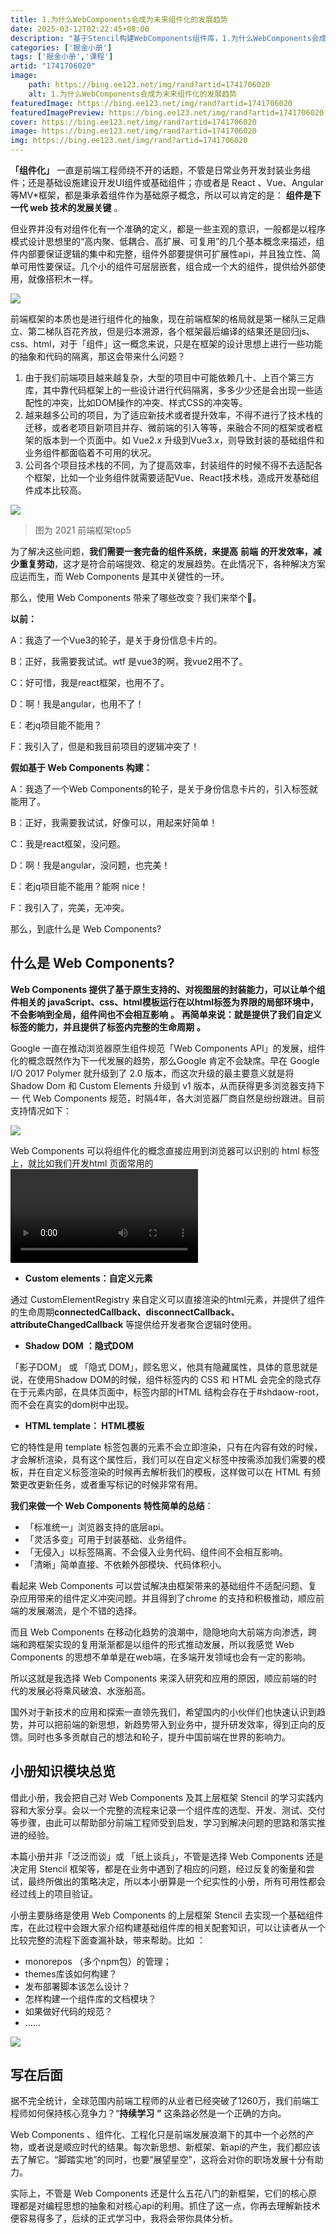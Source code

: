 ```yaml
---
title: 1.为什么WebComponents会成为未来组件化的发展趋势
date: 2025-03-12T02:22:45+08:00
description: "基于Stencil构建WebComponents组件库，1.为什么WebComponents会成为未来组件化的发展趋势"
categories: ['掘金小册']
tags: ['掘金小册','课程']
artid: "1741706020"
image:
    path: https://bing.ee123.net/img/rand?artid=1741706020
    alt: 1.为什么WebComponents会成为未来组件化的发展趋势
featuredImage: https://bing.ee123.net/img/rand?artid=1741706020
featuredImagePreview: https://bing.ee123.net/img/rand?artid=1741706020
cover: https://bing.ee123.net/img/rand?artid=1741706020
image: https://bing.ee123.net/img/rand?artid=1741706020
img: https://bing.ee123.net/img/rand?artid=1741706020
---
```


**「组件化」** 一直是前端工程师绕不开的话题，不管是日常业务开发封装业务组件；还是基础设施建设开发UI组件或基础组件；亦或者是 React 、Vue、Angular 等MV*框架，都是秉承着组件作为基础原子概念，所以可以肯定的是： **组件是下一代 web 技术的发展关键** 。

但业界并没有对组件化有一个准确的定义，都是一些主观的意识，一般都是以程序模式设计思想里的“高内聚、低耦合、高扩展、可复用”的几个基本概念来描述，组件内部要保证逻辑的集中和完整，组件外部要提供可扩展性api，并且独立性、简单可用性要保证。几个小的组件可层层嵌套，组合成一个大的组件，提供给外部使用，就像搭积木一样。

![](https://p3-juejin.byteimg.com/tos-cn-i-k3u1fbpfcp/45c18cbbd622494b8a7dc4303cb11caa~tplv-k3u1fbpfcp-zoom-1.image)

前端框架的本质也是进行组件化的抽象，现在前端框架的格局就是第一梯队三足鼎立、第二梯队百花齐放，但是归本溯源，各个框架最后编译的结果还是回归js、css、html，对于「组件」这一概念来说，只是在框架的设计思想上进行一些功能的抽象和代码的隔离，那这会带来什么问题？

1.  由于我们前端项目越来越复杂，大型的项目中可能依赖几十、上百个第三方库，其中靠代码框架上的一些设计进行代码隔离，多多少少还是会出现一些适配性的冲突，比如DOM操作的冲突、样式CSS的冲突等。
1.  越来越多公司的项目，为了适应新技术或者提升效率，不得不进行了技术栈的迁移，或者老项目新项目并存、微前端的引入等等，来融合不同的框架或者框架的版本到一个页面中。如 Vue2.x 升级到Vue3.x，则导致封装的基础组件和业务组件都面临着不可用的状况。
1.  公司各个项目技术栈的不同，为了提高效率，封装组件的时候不得不去适配各个框架，比如一个业务组件就需要适配Vue、React技术栈，造成开发基础组件成本比较高。

![](https://p3-juejin.byteimg.com/tos-cn-i-k3u1fbpfcp/0c95191238704ed59f6c12db6d2ce9e8~tplv-k3u1fbpfcp-zoom-1.image)

> 图为 2021 前端框架top5

为了解决这些问题，**我们需要一套完备的组件系统，来提高** **前端** **的开发效率，减少重复劳动**，这才是符合前端提效、稳定的发展趋势。在此情况下，各种解决方案应运而生，而 Web Components 是其中关键性的一环。

那么，使用 Web Components 带来了哪些改变？我们来举个🌰。

**以前：**

A：我造了一个Vue3的轮子，是关于身份信息卡片的。

B：正好，我需要我试试。wtf 是vue3的啊，我vue2用不了。

C：好可惜，我是react框架，也用不了。

D：啊！我是angular，也用不了！

E：老jq项目能不能用？

F：我引入了，但是和我目前项目的逻辑冲突了！

**假如基于 Web Components 构建：**

A：我造了一个Web Components的轮子，是关于身份信息卡片的，引入标签就能用了。

B：正好，我需要我试试，好像可以，用起来好简单！

C：我是react框架，没问题。

D：啊！我是angular，没问题，也完美！

E：老jq项目能不能用？能啊 nice！

F：我引入了，完美，无冲突。

那么，到底什么是 Web Components?

## 什么是 Web Components?

**Web Components 提供了基于原生支持的、对视图层的封装能力，可以让单个组件相关的 javaScript、css、html模板运行在以html标签为界限的局部环境中，不会影响到全局，组件间也不会相互影响** **。** **再简单来说：就是提供了我们自定义标签的能力，并且提供了标签内完整的生命周期** **。**

Google 一直在推动浏览器原生组件规范「Web Components API」的发展，组件化的概念既然作为下一代发展的趋势，那么Google 肯定不会缺席。早在 Google I/O 2017 Polymer 就升级到了 2.0 版本，而这次升级的最主要意义就是将 Shadow Dom 和 Custom Elements 升级到 v1 版本，从而获得更多浏览器支持下一 代 Web Components 规范，时隔4年，各大浏览器厂商自然是纷纷跟进。目前支持情况如下：

![](https://p3-juejin.byteimg.com/tos-cn-i-k3u1fbpfcp/8d8a0130595d40f68877fc5064473642~tplv-k3u1fbpfcp-zoom-1.image)

Web Components 可以将组件化的概念直接应用到浏览器可以识别的 html 标签上，就比如我们开发html 页面常用的 <video /> <aduio/> 标签；它可以将一个单一模块所内聚的逻辑、UI层聚合到一个标签，并且相互进行天然的隔离，而且它提供一些生命周期的钩子给开发者调用。Web Components实现以上的种种特性，是因为三个核心的技术，它们分别是：

-   **Custom elements：自定义元素**

通过 CustomElementRegistry 来自定义可以直接渲染的html元素，并提供了组件的生命周期**connectedCallback、disconnectCallback、attributeChangedCallback** 等提供给开发者聚合逻辑时使用。

-   **Shadow** **DOM** **：隐式DOM**

「影子DOM」 或 「隐式 DOM」，顾名思义，他具有隐藏属性，具体的意思就是说，在使用Shadow DOM的时候，组件标签内的 CSS 和 HTML 会完全的隐式存在于元素内部，在具体页面中，标签内部的HTML 结构会存在于#shdaow-root，而不会在真实的dom树中出现。

-   **HTML template： HTML模板**

它的特性是用 template 标签包裹的元素不会立即渲染，只有在内容有效的时候，才会解析渲染，具有这个属性后，我们可以在自定义标签中按需添加我们需要的模板，并在自定义标签渲染的时候再去解析我们的模板，这样做可以在 HTML 有频繁更改更新任务，或者重写标记的时候非常有用。

**我们来做一个 Web Components 特性简单的总结**：

-   「标准统一」浏览器支持的底层api。
-   「灵活多变」可用于封装基础、业务组件。
-   「无侵入」以标签隔离、不会侵入业务代码、组件间不会相互影响。
-   「清晰」简单直接、不依赖外部模块、代码体积小。

看起来 Web Components 可以尝试解决由框架带来的基础组件不适配问题、复杂应用带来的组件定义冲突问题。并且得到了chrome 的支持和积极推动，顺应前端的发展潮流，是个不错的选择。

而且 Web Components 在移动化趋势的浪潮中，隐隐地向大前端方向渗透，跨端和跨框架实现的复用渐渐都是以组件的形式推动发展，所以我感觉 Web Components 的思想不单单是在web端，在多端开发领域也会有一定的影响。

所以这就是我选择 Web Components 来深入研究和应用的原因，顺应前端的时代的发展必将乘风破浪、水涨船高。

国外对于新技术的应用和探索一直领先我们，希望国内的小伙伴们也快速认识到趋势，并可以把前端的新思想，新趋势带入到业务中，提升研发效率，得到正向的反馈。同时也多多贡献自己的想法和轮子，提升中国前端在世界的影响力。

## **小册知识模块总览**

借此小册，我会把自己对 Web Components 及其上层框架 Stencil 的学习实践内容和大家分享。会以一个完整的流程来记录一个组件库的选型、开发、测试、交付等步骤，由此可以帮助部分前端工程师受到启发，学习到解决问题的思路和落实推进的经验。

本篇小册并非「泛泛而谈」或 「纸上谈兵」，不管是选择 Web Components 还是决定用 Stencil 框架等，都是在业务中遇到了相应的问题，经过反复的衡量和尝试，最终所做出的策略决定，所以本小册算是一个纪实性的小册，所有可用性都会经过线上的项目验证。

小册主要脉络是使用 Web Components 的上层框架 Stencil 去实现一个基础组件库，在此过程中会跟大家介绍构建基础组件库的相关配套知识，可以让读者从一个比较完整的流程下面查漏补缺，带来帮助。比如 ：

-   monorepos （多个npm包）的管理；
-   themes库该如何构建？
-   发布部署脚本该怎么设计？
-   怎样构建一个组件库的文档模块？
-   如果做好代码的规范？
-   ……

![](https://p3-juejin.byteimg.com/tos-cn-i-k3u1fbpfcp/d722f5d03bde487aaf61f26a8f0daa99~tplv-k3u1fbpfcp-zoom-1.image)

## **写在后面**

据不完全统计，全球范围内前端工程师的从业者已经突破了1260万，我们前端工程师如何保持核心竞争力？“**持续学习** **”** 这条路必然是一个正确的方向。

Web Components 、组件化、工程化只是前端发展浪潮下的其中一个必然的产物，或者说是顺应时代的结果。每次新思想、新框架、新api的产生，我们都应该去了解它。“脚踏实地”的同时，也要“展望星空”，这将会对你的职场发展十分有助力。

实际上，不管是 Web Components 还是什么五花八门的新框架，它们的核心原理都是对编程思想的抽象和对核心api的利用。抓住了这一点，你再去理解新技术便容易得多了，后续的正式学习中，我将会带你具体分析。